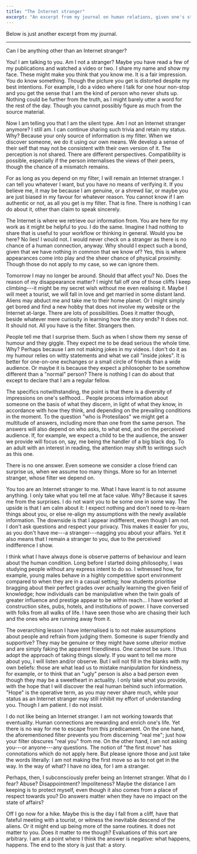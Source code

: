 ```yaml
---
title: "The Internet stranger"
excerpt: "An excerpt from my journal on human relations, given one's status as a stranger."
---
```


Below is just another excerpt from my journal.

* * *

Can I be anything other than an Internet stranger?

You!  I am talking to you.  Am I not a stranger?  Maybe you have read
a few of my publications and watched a video or two.  I share my name
and show my face.  These might make you think that you know me.  It is
a fair impression.  You do know something.  Though the picture you get
is distorted despite my best intentions.  For example, I do a video
where I talk for one hour non-stop and you get the sense that I am the
kind of person who never shuts up.  Nothing could be further from the
truth, as I might barely utter a word for the rest of the day.  Though
you cannot possibly figure as much from the source material.

Now I am telling you that I am the silent type.  Am I not an Internet
stranger anymore?  I still am.  I can continue sharing such trivia and
retain my status.  Why?  Because your only source of information is my
filter.  When we discover someone, we do it using our own means.  We
develop a sense of their self that may not be consistent with their
own version of it.  The perception is not shared.  There are different
perspectives.  Compatibility is possible, especially if the person
internalises the views of their peers, though the chance of a mismatch
remains.

For as long as you depend on my filter, I will remain an Internet
stranger.  I can tell you whatever I want, but you have no means of
verifying it.  If you believe me, it may be because I am genuine, or a
shrewd liar, or maybe you are just biased in my favour for whatever
reason.  You cannot know if I am authentic or not, as all you get is
my filter.  That is fine.  There is nothing I can do about it, other
than claim to speak sincerely.

The Internet is where we retrieve our information from.  You are here
for my work as it might be helpful to you.  I do the same.  Imagine I
had nothing to share that is useful to your workflow or thinking in
general.  Would you be here?  No lies!  I would not.  I would never
check on a stranger as there is no chance of a human connection,
anyway.  Why should I expect such a bond, given that we have nothing
in common that we know of?  Yes, this is where appearances come into
play and the sheer chance of physical proximity.  Though those do not
apply to my case, so we can ignore them.

Tomorrow I may no longer be around.  Should that affect you?  No.
Does the reason of my disappearance matter?  I might fall off one of
those cliffs I keep climbing---it might be my secret wish without me
even realising it.  Maybe I will meet a tourist, we will fall in love
and get married in some distant land.  Aliens may abduct me and take
me to their home planet.  Or I might simply get bored and find a new
hobby that does not involve my website or the Internet at-large.
There are lots of possibilities.  Does it matter though, beside
whatever mere curiosity in learning how the story ends?  It does not.
It should not.  All you have is the filter.  Strangers then.

People tell me that I surprise them.  Such as when I show them my
sense of humour and they giggle.  They expect me to be dead serious
the whole time.  Why?  Perhaps because I am not making jokes in my
videos.  I don't do it as my humour relies on witty statements and
what we call "inside jokes".  It is better for one-on-one exchanges or
a small circle of friends than a wide audience.  Or maybe it is
because they expect a philosopher to be somehow different than a
"normal" person?  There is nothing I can do about that except to
declare that I am a regular fellow.

The specifics notwithstanding, the point is that there is a diversity
of impressions on one's selfhood...  People process information about
someone on the basis of what they discern, in light of what they know,
in accordance with how they think, and depending on the prevailing
conditions in the moment.  To the question "who is Protesilaos" we
might get a multitude of answers, including more than one from the
same person.  The answers will also depend on who asks, to what end,
and on the perceived audience.  If, for example, we expect a child to
be the audience, the answer we provide will focus on, say, me being
the handler of a big black dog.  To an adult with an interest in
reading, the attention may shift to writings such as this one.

There is no one answer.  Even someone we consider a close friend can
surprise us, when we assume too many things.  More so for an Internet
stranger, whose filter we depend on.

You too are an Internet stranger to me.  What I have learnt is to not
assume anything.  I only take what you tell me at face value.  Why?
Because it saves me from the surprises.  I do not want you to be some
one in some way.  The upside is that I am calm about it: I expect
nothing and don't need to re-learn things about you, or else re-align
my assumptions with the newly available information.  The downside is
that I appear indifferent, even though I am not.  I don't ask
questions and respect your privacy.  This makes it easier for you, as
you don't have me---a stranger---nagging you about your affairs.  Yet
it also means that I remain a stranger to you, due to the perceived
indifference I show.

I think what I have always done is observe patterns of behaviour and
learn about the human condition.  Long before I started doing
philosophy, I was studying people without any express intent to do so.
I witnessed how, for example, young males behave in a highly
competitive sport environment compared to when they are in a casual
setting; how students prioritise bragging about their perfect grades
over actually learning the given field of knowledge; how individuals
can be manipulative when the twin goals of greater influence and
prestige appear to be within reach...  I have worked at construction
sites, pubs, hotels, and institutions of power.  I have conversed with
folks from all walks of life.  I have seen those who are chasing their
luch and the ones who are running away from it.

The overarching lesson I have internalised is to not make assumptions
about people and refrain from judging them.  Someone is super friendly
and supportive?  They may be genuine or they might have some ulterior
motive and are simply faking the apparent friendliness.  One cannot be
sure.  I thus adopt the approach of taking things slowly.  If you want
to tell me more about you, I will listen and/or observe.  But I will
not fill in the blanks with my own beliefs: those are what lead us to
mistake manipulation for kindness, for example, or to think that an
"ugly" person is also a bad person even though they may be a
sweetheart in actuality.  I only take what you provide, with the hope
that I will discover the real human behind such information.  "Hope"
is the operative term, as you may never share much, while your status
as an Internet stranger may still inhibit my effort of understanding
you.  Though I am patient.  I do not insist.

I do not like being an Internet stranger.  I am not working towards
that eventuality.  Human connections are rewarding and enrich one's
life.  Yet there is no way for me to escape from this predicament.  On
the one hand, the aforementioned filter prevents you from discerning
"real me"; just how your filter obscures "real you" from me.  On the
other hand, I am not asking you---or anyone---any questions.  The
notion of "the first move" has connotations which do not apply here.
But please ignore those and just take the words literally: I am not
making the first move so as to not get in the way.  In the way of
what?  I have no idea, for I am a stranger.

Perhaps, then, I subconsciously prefer being an Internet stranger.
What do I fear?  Abuse?  Disappointment?  Impoliteness?  Maybe the
distance I am keeping is to protect myself, even though it also comes
from a place of respect towards you?  Do answers matter when they have
no impact on the state of affairs?

Off I go now for a hike.  Maybe this is the day I fall from a cliff,
have that fateful meeting with a tourist, or witness the inevitable
descend of the aliens.  Or it might end up being more of the same
routines.  It does not matter to you.  Does it matter to me though?
Evaluations of this sort are arbitrary.  I am at a point where I think
the answer is negative: what happens, happens.  The end to the story
is just that: a story.
